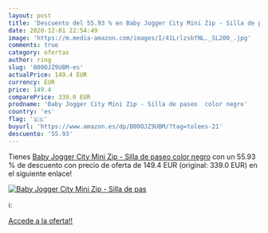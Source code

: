 ```yaml
---
layout: post
title: 'Descuento del 55.93 % en Baby Jogger City Mini Zip - Silla de pas'
date: 2020-12-01 22:54:49
image: 'https://m.media-amazon.com/images/I/41LrlzsbfNL._SL200_.jpg'
comments: true
category: ofertas
author: ring
slug: 'B00OJZ9UBM-es'
actualPrice: 149.4 EUR
currency: EUR
price: 149.4
comparePrice: 339.0 EUR
prodname: 'Baby Jogger City Mini Zip - Silla de paseo  color negro'
country: 'es'
flag: '🇪🇸'
buyurl: 'https://www.amazon.es/dp/B00OJZ9UBM/?tag=tolees-21'
descuento: '55.93'
---
```


Tienes [Baby Jogger City Mini Zip - Silla de paseo  color negro](https://www.amazon.es/dp/B00OJZ9UBM/?tag=tolees-21) con un 55.93 % de descuento con precio de oferta de 149.4 EUR (original: 339.0 EUR) en el siguiente enlace!

[![Baby Jogger City Mini Zip - Silla de pas](https://m.media-amazon.com/images/I/41LrlzsbfNL._SL200_.jpg)](https://www.amazon.es/dp/B00OJZ9UBM/?tag=tolees-21)

ℹ️:


[Accede a la oferta!!](https://www.amazon.es/dp/B00OJZ9UBM/?tag=tolees-21)
